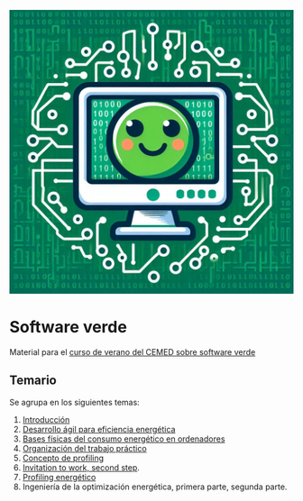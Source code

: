 ![Software verde](img/green-software.jpeg)

# Software verde

Material para el [curso de verano del CEMED sobre software
verde](https://cemed.ugr.es/curso/24al01/)

## Temario

Se agrupa en los siguientes temas:

1. [Introducción](preso/intro.html)
2. [Desarrollo ágil para eficiencia energética](preso/ágil.html)
3. [Bases físicas del consumo energético en
   ordenadores](https://docs.google.com/presentation/d/1ZsAap01ROmXZiKleVN-6EAEClY82WSpQvXpZ5mh-8MA/edit?usp=sharing)
4. [Organización del trabajo práctico](preso/trabajo-1.html)   
5. [Concepto de profiling](https://docs.google.com/presentation/d/1agzc9AKpeNZCiy3Ttt2ciMsnR1ygMVQ9/edit#slide=id.p1)
6. [Invitation to work, second step](preso/trabajo-2.html).
6. [Profiling energético](https://docs.google.com/presentation/d/1BV4xrsG57ENaJp2G4h9qQ4m18rP-BAWWvKT6CJSvhmg/edit?usp=sharing)
7. Ingeniería de la optimización energética, primera parte, segunda parte.

